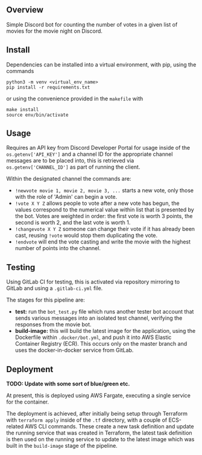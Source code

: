 ## Overview

Simple Discord bot for counting the number of votes in a given list of movies for the movie night on Discord.

## Install

Dependencies can be installed into a virtual environment, with pip, using the commands

```
python3 -m venv <virtual_env_name>
pip install -r requirements.txt
```

or using the convenience provided in the `makefile` with 
    
    make install
    source env/bin/activate

## Usage

Requires an API key from Discord Developer Portal for usage inside of the `os.getenv['API_KEY']` and a channel ID for the appropriate channel messages are to be placed into, this is retrieved via `os.getenv['CHANNEL_ID']` as part of running the client.

Within the designated channel the commands are:

* `!newvote movie 1, movie 2, movie 3, ...` starts a new vote, only those with the role of 'Admin' can begin a vote.
* `!vote X Y Z` allows people to vote after a new vote has begun, the values correspond to the numerical value within list that is presented by the bot. Votes are weighted in order: the first vote is worth 3 points, the second is worth 2, and the last vote is worth 1.
* `!changevote X Y Z` someone can change their vote if it has already been cast, reusing `!vote` would stop them duplicating the vote.
* `!endvote` will end the vote casting and write the movie with the highest number of points into the channel.

## Testing

Using GitLab CI for testing, this is activated via repository mirroring to GitLab and using a `.gitlab-ci.yml` file.

The stages for this pipeline are:
* **test:** run the `bot_test.py` file which runs another tester bot account that sends various messages into an isolated test channel, verifying the responses from the movie bot. 
* **build-image:** this will build the latest image for the application, using the Dockerfile within `.docker/bot.yml`, and push it into AWS Elastic Container Registry (ECR). This occurs only on the master branch and uses the docker-in-docker service from GitLab.

## Deployment

**TODO: Update with some sort of blue/green etc.**

At present, this is deployed using AWS Fargate, executing a single service for the container.

The deployment is achieved, after initially being setup through Terraform with `terraform apply` inside of the `.tf` directory, with a couple of ECS-related AWS CLI commands. These create a new task definition and update the running service that was created in Terraform, the latest task definition is then used on the running service to update to the latest image which was built in the `build-image` stage of the pipeline.